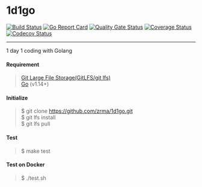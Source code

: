 # 1d1go  

[![Build Status](https://travis-ci.org/zrma/1d1go.svg?branch=master)](https://travis-ci.org/zrma/1d1go)
[![Go Report Card](https://goreportcard.com/badge/github.com/zrma/1d1go)](https://goreportcard.com/report/github.com/zrma/1d1go)
[![Quality Gate Status](https://sonarcloud.io/api/project_badges/measure?project=1d1c&metric=alert_status)](https://sonarcloud.io/dashboard?id=1d1c)
[![Coverage Status](https://coveralls.io/repos/github/zrma/1d1c/badge.svg?branch=master)](https://coveralls.io/github/zrma/1d1c?branch=master)
[![Codecov Status](https://codecov.io/gh/zrma/1d1go/branch/master/graphs/badge.svg)](https://codecov.io/gh/zrma/1d1go)

----

1 day 1 coding with Golang


#### Requirement
> [Git Large File Storage(GitLFS/git lfs)](https://git-lfs.github.com)  
> [Go](https://golang.org) (v1.14+)


#### Initialize
> $ git clone https://github.com/zrma/1d1go.git  
> $ git lfs install  
> $ git lfs pull


#### Test
> $ make test


#### Test on Docker
> $ ./test.sh

